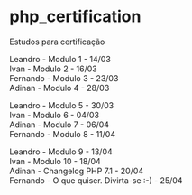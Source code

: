 # php_certification  
Estudos para certificação  

Leandro   - Modulo 1 - 14/03  
Ivan      - Modulo 2 - 16/03  
Fernando  - Modulo 3 - 23/03  
Adinan    - Modulo 4 - 28/03  

Leandro   - Modulo 5 - 30/03  
Ivan      - Modulo 6 - 04/03  
Adinan    - Modulo 7 - 06/04  
Fernando  - Modulo 8 - 11/04  

Leandro   - Modulo 9 - 13/04  
Ivan      - Modulo 10 - 18/04  
Adinan    - Changelog PHP 7.1 - 20/04  
Fernando  - O que quiser. Divirta-se :-) - 25/04
